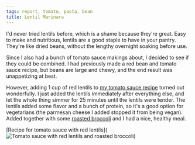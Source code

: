 ```yaml
---
tags: report, tomato, pasta, bean
title: Lentil Marinara
---
```


I'd never tried lentils before, which is a shame because they're great.
Easy to make and nutritious, lentils are a good staple to have in your
pantry. They're like dried beans, without the lengthy overnight soaking
before use.

Since I also had a bunch of tomato sauce makings about, I decided to see
if they could be combined. I had previously made a red bean and tomato
sauce recipe, but beans are large and chewy, and the end result was
unappetizing at best.

However, adding 1 cup of red lentils to [my tomato sauce
recipe](/recipe/tomato-sauce) turned out wonderfully. I just added the
lentils immediately after everything else, and let the whole thing
simmer for 25 minutes until the lentils were tender. The lentils added
some flavor and a bunch of protein, so it's a good option for
vegetarians (the parmesan cheese I added stopped it from being vegan).
Added together with some [roasted broccoli](/pantry/broccoli/roasted)
and I had a nice, healthy meal.

[Recipe for tomato sauce with red lentils](![Tomato sauce with red
lentils and roasted broccoli](glamour.jpg))
